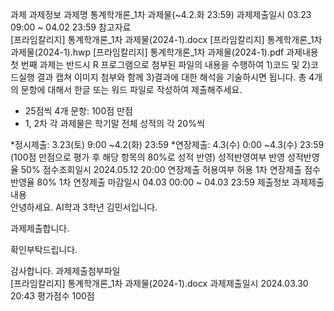과제
과제정보
과제명	통계학개론_1차 과제물(~4.2.화 23:59)
과제제출일시	03.23 09:00 ~ 04.02 23:59
참고자료	
[프라임칼리지] 통계학개론_1차 과제물(2024-1).docx
[프라임칼리지] 통계학개론_1차 과제물(2024-1).hwp
[프라임칼리지] 통계학개론_1차 과제물(2024-1).pdf
과제내용	
첫 번째 과제는 반드시 R 프로그램으로 첨부된 파일의 내용을 수행하여
1)코드 및 2)코드실행 결과 캡쳐 이미지 첨부와 함께 3)결과에 대한 해석을 기술하시면 됩니다.
총 4개의 문항에 대해서 한글 또는 워드 파일로 작성하여 제출해주세요.

- 25점씩 4개 문항: 100점 만점
- 1, 2차 각 과제물은 학기말 전체 성적의 각 20%씩 

*정시제출: 3.23(토) 9:00 ~4.2(화) 23:59
*연장제출: 4.3(수) 0:00 ~4.3(수) 23:59 (100점 만점으로 평가 후 해당 항목의 80%로 성적 반영) 
성적반영여부	반영
성적반영율	50%
점수조회일시	2024.05.12 20:00
연장제출 허용여부	허용
1차 연장제출 점수반영율	80%
1차 연장제출 마감일시	04.03 00:00 ~ 04.03 23:59
제출정보
과제제출내용	
안녕하세요.
AI학과 3학년 김민서입니다.

과제제출합니다.

확인부탁드립니다.

감사합니다.
과제제출첨부파일	
[프라임칼리지] 통계학개론_1차 과제물(2024-1).docx
과제제출일시	2024.03.30 20:43
평가점수	100점